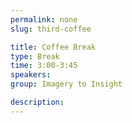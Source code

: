 ```yaml
---
permalink: none
slug: third-coffee

title: Coffee Break
type: Break
time: 3:00-3:45
speakers:
group: Imagery to Insight

description:
---
```

